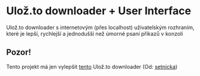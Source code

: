 # Ulož.to downloader + User Interface
Ulož.to downloader s internetovým (přes localhost) uživatelským rozhraním, které je lepší, rychlejší a jednodušší než úmorné psaní příkazů v konzoli

## Pozor!
Tento projekt má jen vylepšit [tento](https://github.com/setnicka/ulozto-downloader/) Ulož.to downloader (Od: [setnicka](https://github.com/setnicka))

